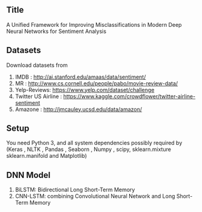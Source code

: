 
Title 
--------------------------------------------------------
A Unified Framework for Improving Misclassifications in Modern Deep Neural Networks for Sentiment Analysis



Datasets
--------------------------------------------------------
Download datasets from
1.	IMDB : http://ai.stanford.edu/amaas/data/sentiment/
2.	MR : http://www.cs.cornell.edu/people/pabo/movie-review-data/
3.	Yelp-Reviews: https://www.yelp.com/dataset/challenge
4.	Twitter US Airline : https://www.kaggle.com/crowdflower/twitter-airline-sentiment
5.	Amazone :  http://jmcauley.ucsd.edu/data/amazon/


Setup
--------------------------------------------------------
You need Python 3, and all system dependencies possibly required by (Keras , NLTK , Pandas , Seaborn , Numpy , scipy, sklearn.mixture sklearn.manifold  and Matplotlib)


DNN Model
--------------------------------------------------------
1.  BiLSTM: Bidirectional Long Short-Term Memory  
2.  CNN-LSTM: combining Convolutional Neural Network and Long Short- Term Memory 


